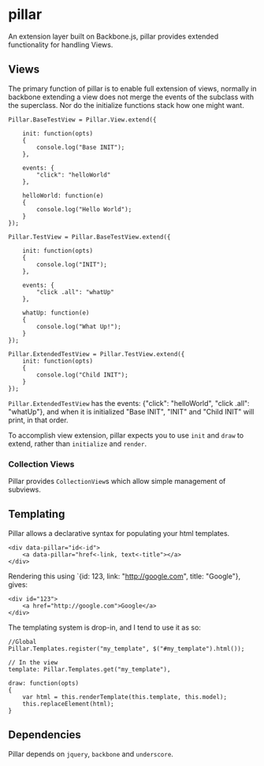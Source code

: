 # pillar
An extension layer built on Backbone.js, pillar provides extended functionality for handling Views.

## Views

The primary function of pillar is to enable full extension of views, normally in backbone extending a view does not merge the events of the subclass with the superclass. Nor do the initialize functions stack how one might want.

    Pillar.BaseTestView = Pillar.View.extend({

        init: function(opts)
        {
            console.log("Base INIT");
        },

        events: {
            "click": "helloWorld"
        },

        helloWorld: function(e)
        {
            console.log("Hello World");
        }
    });

    Pillar.TestView = Pillar.BaseTestView.extend({

        init: function(opts)
        {
            console.log("INIT");
        },

        events: {
            "click .all": "whatUp"
        },

        whatUp: function(e)
        {
            console.log("What Up!");
        }
    });

    Pillar.ExtendedTestView = Pillar.TestView.extend({
        init: function(opts)
        {
            console.log("Child INIT");
        }
    });

`Pillar.ExtendedTestView` has the events: {"click": "helloWorld", "click .all": "whatUp"}, and when it is initialized "Base INIT", "INIT" and "Child INIT" will print, in that order.

To accomplish view extension, pillar expects you to use `init` and `draw` to extend, rather than `initialize` and `render`.

### Collection Views

Pillar provides `CollectionView`s which allow simple management of subviews.

## Templating

Pillar allows a declarative syntax for populating your html templates.

    <div data-pillar="id<-id">
        <a data-pillar="href<-link, text<-title"></a>
    </div>

Rendering this using `{id: 123, link: "http://google.com", title: "Google"}, gives:

    <div id="123">
        <a href="http://google.com">Google</a>
    </div>

The templating system is drop-in, and I tend to use it as so:

    //Global
    Pillar.Templates.register("my_template", $("#my_template").html());

    // In the view
    template: Pillar.Templates.get("my_template"),

    draw: function(opts)
    {
        var html = this.renderTemplate(this.template, this.model);
        this.replaceElement(html);
    }

## Dependencies

Pillar depends on `jquery`, `backbone` and `underscore`.

